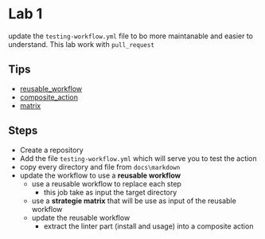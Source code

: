 # Lab 1

update the `testing-workflow.yml` file to bo more maintanable and easier to understand.
This lab work with `pull_request`

## Tips

- [reusable_workflow](https://docs.github.com/en/actions/using-workflows/reusing-workflows)
- [composite_action](https://docs.github.com/en/actions/creating-actions/creating-a-composite-action)
- [matrix](https://docs.github.com/en/actions/using-jobs/using-a-matrix-for-your-jobs)

## Steps

- Create a repository
- Add the file `testing-workflow.yml` which will serve you to test the action
- copy every directory and file from `docs\markdown`
- update the workflow to use a **reusable workflow**
    - use a reusable workflow to replace each step
        - this job take as input the target directory 
    - use a **strategie matrix** that will be use as input of the reusable workflow 
    - update the reusable workflow
        - extract the linter part (install and usage) into a composite action

